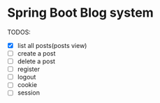 # Spring Boot Blog system


TODOS:
- [x] list all posts(posts view)
- [ ] create a post
- [ ] delete a post
- [ ] register
- [ ] logout
- [ ] cookie
- [ ] session